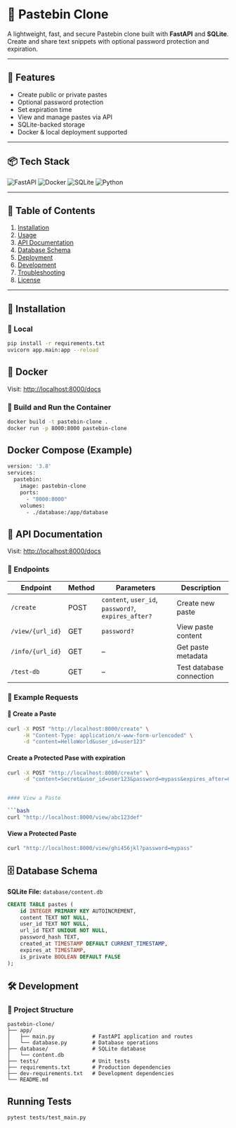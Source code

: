 # 📝 Pastebin Clone

A lightweight, fast, and secure Pastebin clone built with **FastAPI** and **SQLite**. Create and share text snippets with optional password protection and expiration.

---

## 🚀 Features

- Create public or private pastes
- Optional password protection
- Set expiration time
- View and manage pastes via API
- SQLite-backed storage
- Docker & local deployment supported

---

## 📦 Tech Stack

![FastAPI](https://img.shields.io/badge/FastAPI-005571?style=flat&logo=fastapi&logoColor=white)
![Docker](https://img.shields.io/badge/Docker-2496ED?style=flat&logo=docker&logoColor=white)
![SQLite](https://img.shields.io/badge/SQLite-003B57?style=flat&logo=sqlite&logoColor=white)
![Python](https://img.shields.io/badge/Python-3776AB?style=flat&logo=python&logoColor=white)

---

## 📑 Table of Contents

1. [Installation](#installation)
2. [Usage](#usage)
3. [API Documentation](#api-documentation)
4. [Database Schema](#database-schema)
5. [Deployment](#deployment)
6. [Development](#development)
7. [Troubleshooting](#troubleshooting)
8. [License](#license)

---

## 🔧 Installation

### 📍 Local

```bash
pip install -r requirements.txt
uvicorn app.main:app --reload
```

## 🐳 Docker

Visit: [http://localhost:8000/docs](http://localhost:8000/docs)

### 🔨 Build and Run the Container

```bash
docker build -t pastebin-clone .
docker run -p 8000:8000 pastebin-clone
```

## Docker Compose (Example)

```bash
version: '3.8'
services:
  pastebin:
    image: pastebin-clone
    ports:
      - "8000:8000"
    volumes:
      - ./database:/app/database
```

## 📖 API Documentation

Visit: [http://localhost:8000/docs](http://localhost:8000/docs)

### 🧭 Endpoints

| Endpoint         | Method | Parameters                             | Description              |
|------------------|--------|----------------------------------------|--------------------------|
| `/create`        | POST   | `content`, `user_id`, `password?`, `expires_after?` | Create new paste         |
| `/view/{url_id}` | GET    | `password?`                            | View paste content       |
| `/info/{url_id}` | GET    | –                                      | Get paste metadata       |
| `/test-db`       | GET    | –                                      | Test database connection |

### 🧪 Example Requests

#### 🔸 Create a Paste

```bash
curl -X POST "http://localhost:8000/create" \
     -H "Content-Type: application/x-www-form-urlencoded" \
     -d "content=HelloWorld&user_id=user123"
```

#### Create a Protected Pase with expiration

```bash
curl -X POST "http://localhost:8000/create" \
     -d "content=Secret&user_id=user123&password=mypass&expires_after=60"
```

```bash

#### View a Paste

```bash
curl "http://localhost:8000/view/abc123def"
```


#### View a Protected Paste

```bash
curl "http://localhost:8000/view/ghi456jkl?password=mypass"
```

## 🗄️ Database Schema

**SQLite File:** `database/content.db`

```sql
CREATE TABLE pastes (
    id INTEGER PRIMARY KEY AUTOINCREMENT,
    content TEXT NOT NULL,
    user_id TEXT NOT NULL,
    url_id TEXT UNIQUE NOT NULL,
    password_hash TEXT,
    created_at TIMESTAMP DEFAULT CURRENT_TIMESTAMP,
    expires_at TIMESTAMP,
    is_private BOOLEAN DEFAULT FALSE
);
```


## 🛠️ Development

### 📁 Project Structure

```text
pastebin-clone/
├── app/
│   ├── main.py            # FastAPI application and routes
│   └── database.py        # Database operations
├── database/              # SQLite database
│   └── content.db
├── tests/                 # Unit tests
├── requirements.txt       # Production dependencies
├── dev-requirements.txt   # Development dependencies
└── README.md
```

## Running Tests

```bash 
pytest tests/test_main.py
```









